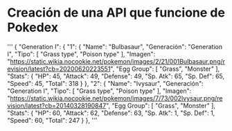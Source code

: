 # Creación de una API que funcione de Pokedex



'''
{
   "Generation I": {
      "1": {
         "Name": "Bulbasaur",
         "Generación": "Generation I",
         "Tipo": [
            "Grass type",
            "Poison type"
         ],
         "Imagen": "https://static.wikia.nocookie.net/pokemon/images/2/21/001Bulbasaur.png/revision/latest?cb=20200620223551",
         "Egg Group": [
            "Grass",
            "Monster"
         ],
         "Stats": {
            "HP": 45,
            "Attack": 49,
            "Defense": 49,
            "Sp. Atk": 65,
            "Sp. Def": 65,
            "Speed": 45,
            "Total": 318
         }
      },
      "2": {
         "Name": "Ivysaur",
         "Generación": "Generation I",
         "Tipo": [
            "Grass type",
            "Poison type"
         ],
         "Imagen": "https://static.wikia.nocookie.net/pokemon/images/7/73/002Ivysaur.png/revision/latest?cb=20140328190847",
         "Egg Group": [
            "Grass",
            "Monster"
         ],
         "Stats": {
            "HP": 60,
            "Attack": 62,
            "Defense": 63,
            "Sp. Atk": 1,
            "Sp. Def": 1,
            "Speed": 60,
            "Total": 247
         }
      },
'''